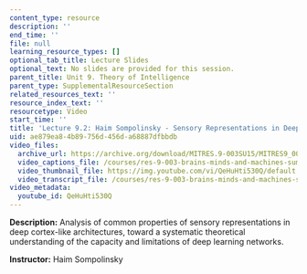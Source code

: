 ```yaml
---
content_type: resource
description: ''
end_time: ''
file: null
learning_resource_types: []
optional_tab_title: Lecture Slides
optional_text: No slides are provided for this session.
parent_title: Unit 9. Theory of Intelligence
parent_type: SupplementalResourceSection
related_resources_text: ''
resource_index_text: ''
resourcetype: Video
start_time: ''
title: 'Lecture 9.2: Haim Sompolinsky - Sensory Representations in Deep Networks'
uid: ae879ea8-4b89-756d-456d-a68887dfbbdb
video_files:
  archive_url: https://archive.org/download/MITRES.9-003SU15/MITRES9_003SU15_Lecture_9-2_300k.mp4
  video_captions_file: /courses/res-9-003-brains-minds-and-machines-summer-course-summer-2015/7235b11771a25de7a17b8475141f9e08_QeHuHti530Q.vtt
  video_thumbnail_file: https://img.youtube.com/vi/QeHuHti530Q/default.jpg
  video_transcript_file: /courses/res-9-003-brains-minds-and-machines-summer-course-summer-2015/a219c9ebc30b49a130785d946fac2b5b_QeHuHti530Q.pdf
video_metadata:
  youtube_id: QeHuHti530Q
---
```


**Description:** Analysis of common properties of sensory representations in deep cortex-like architectures, toward a systematic theoretical understanding of the capacity and limitations of deep learning networks.

**Instructor:** Haim Sompolinsky